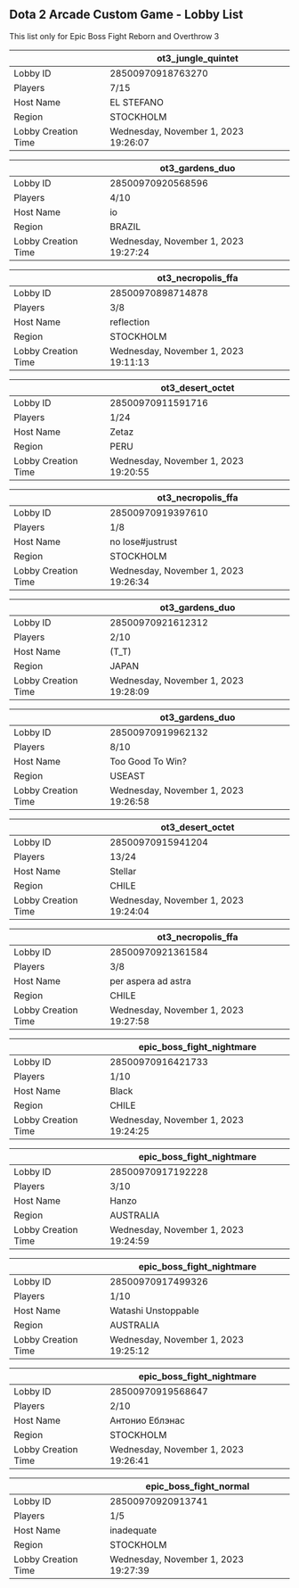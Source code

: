 ## Dota 2 Arcade Custom Game - Lobby List

This list only for Epic Boss Fight Reborn and Overthrow 3

|  | ot3_jungle_quintet |
| ------ | ------ |
| Lobby ID | 28500970918763270 |
| Players | 7/15 |
| Host Name | EL STEFANO |
| Region | STOCKHOLM |
| Lobby Creation Time | Wednesday, November 1, 2023 19:26:07 |


|  | ot3_gardens_duo |
| ------ | ------ |
| Lobby ID | 28500970920568596 |
| Players | 4/10 |
| Host Name | io |
| Region | BRAZIL |
| Lobby Creation Time | Wednesday, November 1, 2023 19:27:24 |


|  | ot3_necropolis_ffa |
| ------ | ------ |
| Lobby ID | 28500970898714878 |
| Players | 3/8 |
| Host Name | reflection |
| Region | STOCKHOLM |
| Lobby Creation Time | Wednesday, November 1, 2023 19:11:13 |


|  | ot3_desert_octet |
| ------ | ------ |
| Lobby ID | 28500970911591716 |
| Players | 1/24 |
| Host Name | Zetaz |
| Region | PERU |
| Lobby Creation Time | Wednesday, November 1, 2023 19:20:55 |


|  | ot3_necropolis_ffa |
| ------ | ------ |
| Lobby ID | 28500970919397610 |
| Players | 1/8 |
| Host Name | no lose#justrust |
| Region | STOCKHOLM |
| Lobby Creation Time | Wednesday, November 1, 2023 19:26:34 |


|  | ot3_gardens_duo |
| ------ | ------ |
| Lobby ID | 28500970921612312 |
| Players | 2/10 |
| Host Name | (T_T) |
| Region | JAPAN |
| Lobby Creation Time | Wednesday, November 1, 2023 19:28:09 |


|  | ot3_gardens_duo |
| ------ | ------ |
| Lobby ID | 28500970919962132 |
| Players | 8/10 |
| Host Name | Too Good To Win? |
| Region | USEAST |
| Lobby Creation Time | Wednesday, November 1, 2023 19:26:58 |


|  | ot3_desert_octet |
| ------ | ------ |
| Lobby ID | 28500970915941204 |
| Players | 13/24 |
| Host Name | Stellar |
| Region | CHILE |
| Lobby Creation Time | Wednesday, November 1, 2023 19:24:04 |


|  | ot3_necropolis_ffa |
| ------ | ------ |
| Lobby ID | 28500970921361584 |
| Players | 3/8 |
| Host Name | per aspera ad astra |
| Region | CHILE |
| Lobby Creation Time | Wednesday, November 1, 2023 19:27:58 |


|  | epic_boss_fight_nightmare |
| ------ | ------ |
| Lobby ID | 28500970916421733 |
| Players | 1/10 |
| Host Name | Black |
| Region | CHILE |
| Lobby Creation Time | Wednesday, November 1, 2023 19:24:25 |


|  | epic_boss_fight_nightmare |
| ------ | ------ |
| Lobby ID | 28500970917192228 |
| Players | 3/10 |
| Host Name | Hanzo |
| Region | AUSTRALIA |
| Lobby Creation Time | Wednesday, November 1, 2023 19:24:59 |


|  | epic_boss_fight_nightmare |
| ------ | ------ |
| Lobby ID | 28500970917499326 |
| Players | 1/10 |
| Host Name | Watashi Unstoppable |
| Region | AUSTRALIA |
| Lobby Creation Time | Wednesday, November 1, 2023 19:25:12 |


|  | epic_boss_fight_nightmare |
| ------ | ------ |
| Lobby ID | 28500970919568647 |
| Players | 2/10 |
| Host Name | Антонио Еблэнас |
| Region | STOCKHOLM |
| Lobby Creation Time | Wednesday, November 1, 2023 19:26:41 |


|  | epic_boss_fight_normal |
| ------ | ------ |
| Lobby ID | 28500970920913741 |
| Players | 1/5 |
| Host Name | inadequate |
| Region | STOCKHOLM |
| Lobby Creation Time | Wednesday, November 1, 2023 19:27:39 |


